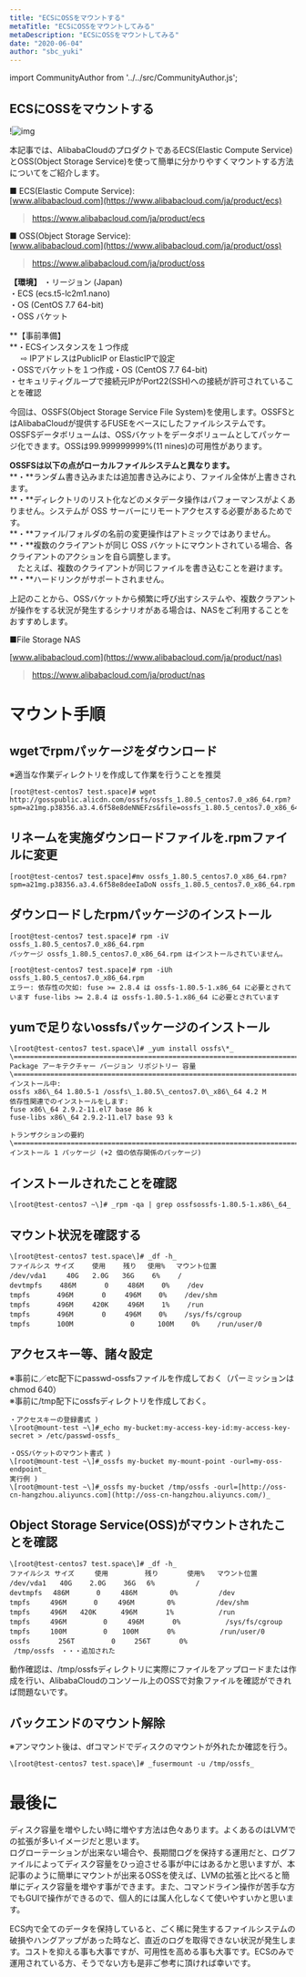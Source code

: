 ```yaml
---
title: "ECSにOSSをマウントする"
metaTitle: "ECSにOSSをマウントしてみる"
metaDescription: "ECSにOSSをマウントしてみる"
date: "2020-06-04"
author: "sbc_yuki"
---
```


import CommunityAuthor from '../../src/CommunityAuthor.js';

## ECSにOSSをマウントする

!![img](https://raw.githubusercontent.com/sbcloud/help/master/content/usecase-computing/computing_images_26006613550959400/000000000000000001.png "img")

本記事では、AlibabaCloudのプロダクトであるECS(Elastic Compute Service)とOSS(Object Storage Service)を使って簡単に分かりやすくマウントする方法についてをご紹介します。     

■ ECS(Elastic Compute Service):   
[www.alibabacloud.com](https://www.alibabacloud.com/ja/product/ecs)

> https://www.alibabacloud.com/ja/product/ecs

■ OSS(Object Storage Service):    
[www.alibabacloud.com](https://www.alibabacloud.com/ja/product/oss)

> https://www.alibabacloud.com/ja/product/oss

**【環境】**
・リージョン (Japan)  
・ECS (ecs.t5-lc2m1.nano)  
・OS (CentOS 7.7 64-bit)  
・OSS バケット

**【事前準備】  
**・ECSインスタンスを１つ作成  
     ⇨ IPアドレスはPublicIP or ElasticIPで設定  
・OSSでバケットを１つ作成・OS (CentOS 7.7 64-bit)  
・セキュリティグループで接続元IPがPort22(SSH)への接続が許可されていることを確認

今回は、OSSFS(Object Storage Service File System)を使用します。OSSFSとはAlibabaCloudが提供するFUSEをベースにしたファイルシステムです。  
OSSFSデータボリュームは、OSSバケットをデータボリュームとしてパッケージ化できます。OSSは99.999999999%(11 nines)の可用性があります。

**OSSFSは以下の点がローカルファイルシステムと異なります。**  
**・**ランダム書き込みまたは追加書き込みにより、ファイル全体が上書きされます。     
**・**ディレクトリのリスト化などのメタデータ操作はパフォーマンスがよくありません。システムが OSS サーバーにリモートアクセスする必要があるためです。    
**・**ファイル/フォルダの名前の変更操作はアトミックではありません。     
**・**複数のクライアントが同じ OSS バケットにマウントされている場合、各クライアントのアクションを自ら調整します。    
　たとえば、複数のクライアントが同じファイルを書き込むことを避けます。    
**・**ハードリンクがサポートされません。    

上記のことから、OSSバケットから頻繁に呼び出すシステムや、複数クラアントが操作をする状況が発生するシナリオがある場合は、NASをご利用することをおすすめします。     

■File Storage NAS

[www.alibabacloud.com](https://www.alibabacloud.com/ja/product/nas)

> https://www.alibabacloud.com/ja/product/nas

  
# マウント手順  

## wgetでrpmパッケージをダウンロード
※適当な作業ディレクトリを作成して作業を行うことを推奨

```
[root@test-centos7 test.space]# wget http://gosspublic.alicdn.com/ossfs/ossfs_1.80.5_centos7.0_x86_64.rpm?spm=a21mg.p38356.a3.4.6f58e8deNNEFzs&file=ossfs_1.80.5_centos7.0_x86_64.rpm
```

## リネームを実施ダウンロードファイルを.rpmファイルに変更

```
[root@test-centos7 test.space]#mv ossfs_1.80.5_centos7.0_x86_64.rpm?spm=a21mg.p38356.a3.4.6f58e8deeIaDoN ossfs_1.80.5_centos7.0_x86_64.rpm
```

## ダウンロードしたrpmパッケージのインストール

```
[root@test-centos7 test.space]# rpm -iV ossfs_1.80.5_centos7.0_x86_64.rpm
パッケージ ossfs_1.80.5_centos7.0_x86_64.rpm はインストールされていません。

[root@test-centos7 test.space]# rpm -iUh ossfs_1.80.5_centos7.0_x86_64.rpm
エラー: 依存性の欠如: fuse >= 2.8.4 は ossfs-1.80.5-1.x86_64 に必要とされています fuse-libs >= 2.8.4 は ossfs-1.80.5-1.x86_64 に必要とされています
```

## yumで足りないossfsパッケージのインストール 

```
\[root@test-centos7 test.space\]# _yum install ossfs\*_  
\========================================================================================================================  
Package アーキテクチャー バージョン リポジトリー 容量  
\========================================================================================================================  
インストール中:  
ossfs x86\_64 1.80.5-1 /ossfs\_1.80.5\_centos7.0\_x86\_64 4.2 M  
依存性関連でのインストールをします:  
fuse x86\_64 2.9.2-11.el7 base 86 k  
fuse-libs x86\_64 2.9.2-11.el7 base 93 k

トランザクションの要約  
\========================================================================================================================  
インストール 1 パッケージ (+2 個の依存関係のパッケージ)
```

## インストールされたことを確認

```
\[root@test-centos7 ~\]# _rpm -qa | grep ossfsossfs-1.80.5-1.x86\_64_
```

## マウント状況を確認する

```
\[root@test-centos7 test.space\]# _df -h_  
ファイルシス サイズ 　　使用 　　残り 　使用% 　マウント位置  
/dev/vda1　　　40G　　2.0G　　36G 　　6%　　 /  
devtmpfs 　　486M　　　  0  　 486M 　　0% 　　/dev  
tmpfs　　　　496M　　　  0 　  496M 　　0%　　 /dev/shm  
tmpfs　　　　496M　   420K 　  496M 　　1%　　 /run  
tmpfs　　　　496M　　  　0 　  496M 　　0% 　　/sys/fs/cgroup  
tmpfs　　　　100M              0 　   100M 　　0% 　　/run/user/0
```

## アクセスキー等、諸々設定

※事前に／etc配下にpasswd-ossfsファイルを作成しておく（パーミッションはchmod 640）  
※事前に/tmp配下にossfsディレクトリを作成しておく。

```
・アクセスキーの登録書式 )  
\[root@mount-test ~\]#_echo my-bucket:my-access-key-id:my-access-key-secret > /etc/passwd-ossfs_  
  
・OSSバケットのマウント書式 )  
\[root@mount-test ~\]#_ossfs my-bucket my-mount-point -ourl=my-oss-endpoint_  
実行例 )  
\[root@mount-test ~\]#_ossfs my-bucket /tmp/ossfs -ourl=[http://oss-cn-hangzhou.aliyuncs.com](http://oss-cn-hangzhou.aliyuncs.com/)_
```

## Object Storage Service(OSS)がマウントされたことを確認
```
\[root@test-centos7 test.space\]# _df -h_  
ファイルシス サイズ     使用         残り       使用%   マウント位置  
/dev/vda1　　40G 　　2.0G 　　36G　 6%          /  
devtmpfs　 486M　　　　0     486M        0%          /dev  
tmpfs　　　496M　　　　0     496M        0%          /dev/shm  
tmpfs　　　496M　　420K      496M       1%           /run  
tmpfs　　　496M 　　　   0     496M       0%           /sys/fs/cgroup  
tmpfs　　　100M　　　    0　  100M       0%           /run/user/0  
ossfs　　　  256T 　　　   0　   256T       0%           /tmp/ossfs　・・・追加された  
```

動作確認は、/tmp/ossfsディレクトリに実際にファイルをアップロードまたは作成を行い、AlibabaCloudのコンソール上のOSSで対象ファイルを確認ができれば問題ないです。    

## バックエンドのマウント解除  
※アンマウント後は、dfコマンドでディスクのマウントが外れたか確認を行う。

```
\[root@test-centos7 test.space\]# _fusermount -u /tmp/ossfs_
```

# 最後に
ディスク容量を増やしたい時に増やす方法は色々あります。よくあるのはLVMでの拡張が多いイメージだと思います。  
ログローテーションが出来ない場合や、長期間ログを保持する運用だと、ログファイルによってディスク容量をひっ迫させる事が中にはあるかと思いますが、本記事のように簡単にマウントが出来るOSSを使えば、LVMの拡張と比べると簡単にディスク容量を増やす事ができます。また、コマンドライン操作が苦手な方でもGUIで操作ができるので、個人的には属人化しなくて使いやすいかと思います。      

ECS内で全てのデータを保持していると、ごく稀に発生するファイルシステムの破損やハングアップがあった時など、直近のログを取得できない状況が発生します。コストを抑える事も大事ですが、可用性を高める事も大事です。ECSのみで運用されている方、そうでない方も是非ご参考に頂ければ幸いです。    


 <CommunityAuthor 
    author="ShotoYuki"
    self_introduction = "無記載"
    imageUrl="https://raw.githubusercontent.com/sbcloud/help/master/src/components/images/yuki_shoto.jpg"
    githubUrl=""
/>

